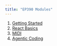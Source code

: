 ```yaml
---
title: "EP390 Modules"
---
```


1. [Getting Started](/modules/getting-started/)
1. [React Basics](/modules/react-basics/)
1. [MIDI](/modules/midi/)
1. [Agentic Coding](/modules/agentic-coding/)
